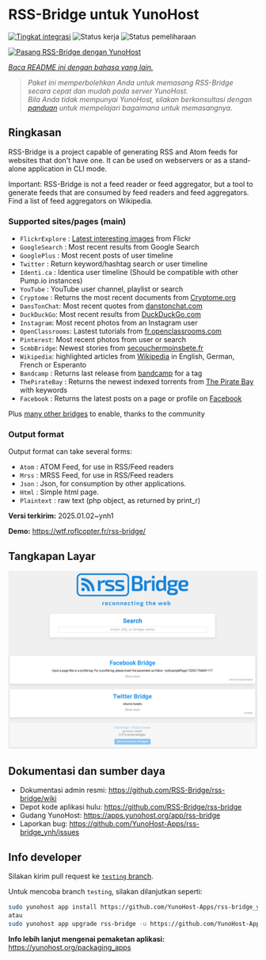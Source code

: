 <!--
N.B.: README ini dibuat secara otomatis oleh <https://github.com/YunoHost/apps/tree/master/tools/readme_generator>
Ini TIDAK boleh diedit dengan tangan.
-->

# RSS-Bridge untuk YunoHost

[![Tingkat integrasi](https://apps.yunohost.org/badge/integration/rss-bridge)](https://ci-apps.yunohost.org/ci/apps/rss-bridge/)
![Status kerja](https://apps.yunohost.org/badge/state/rss-bridge)
![Status pemeliharaan](https://apps.yunohost.org/badge/maintained/rss-bridge)

[![Pasang RSS-Bridge dengan YunoHost](https://install-app.yunohost.org/install-with-yunohost.svg)](https://install-app.yunohost.org/?app=rss-bridge)

*[Baca README ini dengan bahasa yang lain.](./ALL_README.md)*

> *Paket ini memperbolehkan Anda untuk memasang RSS-Bridge secara cepat dan mudah pada server YunoHost.*  
> *Bila Anda tidak mempunyai YunoHost, silakan berkonsultasi dengan [panduan](https://yunohost.org/install) untuk mempelajari bagaimana untuk memasangnya.*

## Ringkasan

RSS-Bridge is a project capable of generating RSS and Atom feeds for websites that don't have one. It can be used on webservers or as a stand-alone application in CLI mode.

Important: RSS-Bridge is not a feed reader or feed aggregator, but a tool to generate feeds that are consumed by feed readers and feed aggregators. Find a list of feed aggregators on Wikipedia.

### Supported sites/pages (main)

 * `FlickrExplore` : [Latest interesting images](http://www.flickr.com/explore) from Flickr
 * `GoogleSearch` : Most recent results from Google Search
 * `GooglePlus` : Most recent posts of user timeline
 * `Twitter` : Return keyword/hashtag search or user timeline
 * `Identi.ca` : Identica user timeline (Should be compatible with other Pump.io instances)
 * `YouTube` : YouTube user channel, playlist or search
 * `Cryptome` : Returns the most recent documents from [Cryptome.org](http://cryptome.org/)
 * `DansTonChat`: Most recent quotes from [danstonchat.com](http://danstonchat.com/)
 * `DuckDuckGo`: Most recent results from [DuckDuckGo.com](https://duckduckgo.com/)
 * `Instagram`: Most recent photos from an Instagram user
 * `OpenClassrooms`: Lastest tutorials from [fr.openclassrooms.com](http://fr.openclassrooms.com/)
 * `Pinterest`: Most recent photos from user or search
 * `ScmbBridge`: Newest stories from [secouchermoinsbete.fr](http://secouchermoinsbete.fr/)
 * `Wikipedia`: highlighted articles from [Wikipedia](https://wikipedia.org/) in English, German, French or Esperanto
 * `Bandcamp` : Returns last release from [bandcamp](https://bandcamp.com/) for a tag
 * `ThePirateBay` : Returns the newest indexed torrents from [The Pirate Bay](https://thepiratebay.se/) with keywords
 * `Facebook` : Returns the latest posts on a page or profile on [Facebook](https://facebook.com/)

Plus [many other bridges](bridges/) to enable, thanks to the community

### Output format

Output format can take several forms:

 * `Atom` : ATOM Feed, for use in RSS/Feed readers
 * `Mrss` : MRSS Feed, for use in RSS/Feed readers
 * `Json` : Json, for consumption by other applications.
 * `Html` : Simple html page.
 * `Plaintext` : raw text (php object, as returned by print_r)
 

**Versi terkirim:** 2025.01.02~ynh1

**Demo:** <https://wtf.roflcopter.fr/rss-bridge/>

## Tangkapan Layar

![Tangkapan Layar pada RSS-Bridge](./doc/screenshots/screenshot_rss-bridge_welcome.png)

## Dokumentasi dan sumber daya

- Dokumentasi admin resmi: <https://github.com/RSS-Bridge/rss-bridge/wiki>
- Depot kode aplikasi hulu: <https://github.com/RSS-Bridge/rss-bridge>
- Gudang YunoHost: <https://apps.yunohost.org/app/rss-bridge>
- Laporkan bug: <https://github.com/YunoHost-Apps/rss-bridge_ynh/issues>

## Info developer

Silakan kirim pull request ke [`testing` branch](https://github.com/YunoHost-Apps/rss-bridge_ynh/tree/testing).

Untuk mencoba branch `testing`, silakan dilanjutkan seperti:

```bash
sudo yunohost app install https://github.com/YunoHost-Apps/rss-bridge_ynh/tree/testing --debug
atau
sudo yunohost app upgrade rss-bridge -u https://github.com/YunoHost-Apps/rss-bridge_ynh/tree/testing --debug
```

**Info lebih lanjut mengenai pemaketan aplikasi:** <https://yunohost.org/packaging_apps>
